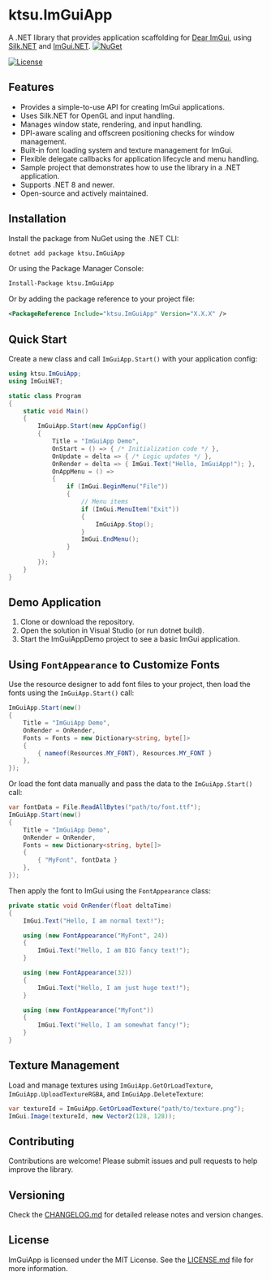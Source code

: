 # ktsu.ImGuiApp

A .NET library that provides application scaffolding for [Dear ImGui](https://github.com/ocornut/imgui), using [Silk.NET](https://github.com/dotnet/Silk.NET) and [ImGui.NET](https://github.com/mellinoe/ImGui.NET).
[![NuGet](https://img.shields.io/nuget/v/ktsu.ImGuiApp.svg)](https://www.nuget.org/packages/ktsu.ImGuiApp/)

[![License](https://img.shields.io/github/license/ktsu-dev/ImGuiApp.svg)](LICENSE.md)

## Features
- Provides a simple-to-use API for creating ImGui applications.
- Uses Silk.NET for OpenGL and input handling.
- Manages window state, rendering, and input handling.
- DPI-aware scaling and offscreen positioning checks for window management.
- Built-in font loading system and texture management for ImGui.
- Flexible delegate callbacks for application lifecycle and menu handling.
- Sample project that demonstrates how to use the library in a .NET application.
- Supports .NET 8 and newer.
- Open-source and actively maintained.

## Installation

Install the package from NuGet using the .NET CLI:

```bash
dotnet add package ktsu.ImGuiApp
```

Or using the Package Manager Console:

```bash
Install-Package ktsu.ImGuiApp
```

Or by adding the package reference to your project file:

```xml
<PackageReference Include="ktsu.ImGuiApp" Version="X.X.X" />
```

## Quick Start

Create a new class and call `ImGuiApp.Start()` with your application config:

```csharp
using ktsu.ImGuiApp;
using ImGuiNET;

static class Program
{
    static void Main()
    {
        ImGuiApp.Start(new AppConfig()
        {
            Title = "ImGuiApp Demo",
            OnStart = () => { /* Initialization code */ },
            OnUpdate = delta => { /* Logic updates */ },
            OnRender = delta => { ImGui.Text("Hello, ImGuiApp!"); },
            OnAppMenu = () =>
            {
                if (ImGui.BeginMenu("File"))
                {
                    // Menu items
                    if (ImGui.MenuItem("Exit"))
                    {
                        ImGuiApp.Stop();
                    }
                    ImGui.EndMenu();
                }
            }
        });
    }
}

```

## Demo Application

1. Clone or download the repository.
2. Open the solution in Visual Studio (or run dotnet build).
3. Start the ImGuiAppDemo project to see a basic ImGui application.

## Using `FontAppearance` to Customize Fonts

Use the resource designer to add font files to your project, then load the fonts using the `ImGuiApp.Start()` call:

```csharp
ImGuiApp.Start(new()
{
    Title = "ImGuiApp Demo",
    OnRender = OnRender,
    Fonts = Fonts = new Dictionary<string, byte[]>
    {
        { nameof(Resources.MY_FONT), Resources.MY_FONT }
    },
});
```

Or load the font data manually and pass the data to the `ImGuiApp.Start()` call:

```csharp
var fontData = File.ReadAllBytes("path/to/font.ttf");
ImGuiApp.Start(new()
{
    Title = "ImGuiApp Demo",
    OnRender = OnRender,
    Fonts = new Dictionary<string, byte[]>
    {
        { "MyFont", fontData }
    },
});
```

Then apply the font to ImGui using the `FontAppearance` class:

```csharp
private static void OnRender(float deltaTime)
{
    ImGui.Text("Hello, I am normal text!");

    using (new FontAppearance("MyFont", 24))
    {
        ImGui.Text("Hello, I am BIG fancy text!");
    }

    using (new FontAppearance(32))
    {
        ImGui.Text("Hello, I am just huge text!");
    }

    using (new FontAppearance("MyFont"))
    {
        ImGui.Text("Hello, I am somewhat fancy!");
    }
}
```

## Texture Management

Load and manage textures using `ImGuiApp.GetOrLoadTexture`, `ImGuiApp.UploadTextureRGBA`, and `ImGuiApp.DeleteTexture`:

```csharp
var textureId = ImGuiApp.GetOrLoadTexture("path/to/texture.png");
ImGui.Image(textureId, new Vector2(128, 128));
```

## Contributing

Contributions are welcome! Please submit issues and pull requests to help improve the library.


## Versioning

Check the [CHANGELOG.md](CHANGELOG.md) for detailed release notes and version changes.

## License

ImGuiApp is licensed under the MIT License. See the [LICENSE.md](LICENSE.md) file for more information.
